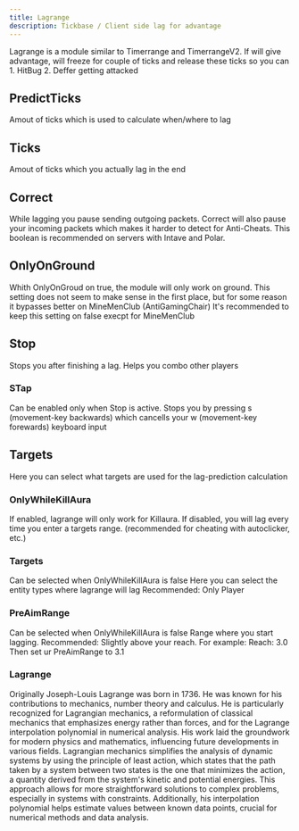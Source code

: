 ```yaml
---
title: Lagrange
description: Tickbase / Client side lag for advantage
---
```


Lagrange is a module similar to Timerrange and TimerrangeV2.
If will give advantage, will freeze for couple of ticks and release these ticks so you can 1. HitBug 2. Deffer getting attacked

## PredictTicks
Amout of ticks which is used to calculate when/where to lag

## Ticks
Amout of ticks which you actually lag in the end

## Correct
While lagging you pause sending outgoing packets. Correct will also pause your incoming packets which makes it 
harder to detect for Anti-Cheats. This boolean is recommended on servers with Intave and Polar.

## OnlyOnGround
Whith OnlyOnGroud on true, the module will only work on ground. 
This setting does not seem to make sense in the first place, but for some reason it bypasses better on MineMenClub (AntiGamingChair)
It's recommended to keep this setting on false execpt for MineMenClub

## Stop
Stops you after finishing a lag. Helps you combo other players

### STap
Can be enabled only when Stop is active.
Stops you by pressing s (movement-key backwards) which cancells your w (movement-key forewards) keyboard input

## Targets
Here you can select what targets are used for the lag-prediction calculation

### OnlyWhileKillAura
If enabled, lagrange will only work for Killaura.
If disabled, you will lag every time you enter a targets range. (recommended for cheating with autoclicker, etc.)

### Targets
Can be selected when OnlyWhileKillAura is false
Here you can select the entity types where lagrange will lag
Recommended: Only Player

### PreAimRange
Can be selected when OnlyWhileKillAura is false
Range where you start lagging.
Recommended: Slightly above your reach. 
For example:
Reach: 3.0
Then set ur PreAimRange to 3.1

### Lagrange

Originally Joseph-Louis Lagrange was born in 1736.
He was known for his contributions to mechanics, number theory and calculus.
He is particularly recognized for Lagrangian mechanics, a reformulation of classical
mechanics that emphasizes energy rather than forces, and for the Lagrange interpolation
polynomial in numerical analysis. His work laid the groundwork for modern physics and mathematics,
influencing future developments in various fields.
Lagrangian mechanics simplifies the analysis of dynamic systems by using the
principle of least action, which states that the path taken by a system between
two states is the one that minimizes the action, a quantity derived from the system's
kinetic and potential energies. This approach allows for more straightforward solutions
to complex problems, especially in systems with constraints. Additionally, his
interpolation polynomial helps estimate values between known data points, crucial
for numerical methods and data analysis.